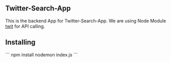 <h2>Twitter-Search-App</h2>
This is the backend App for Twitter-Search-App. We are using Node Module <a href="https://github.com/ttezel/twit" target="_blank">twit</a>
 for API calling.
 <h2>Installing</h2>
 ```
 npm install
 nodemon index.js
 ```
 
 

